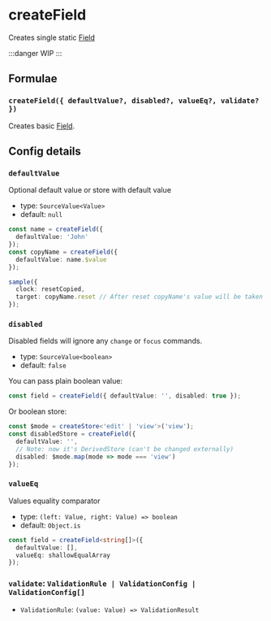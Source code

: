 # createField

Creates single static [Field](/api/entities/field)

:::danger
WIP
:::

## Formulae

### `createField({ defaultValue?, disabled?, valueEq?, validate? })`

Creates basic [Field](../entities/field).

## Config details

### `defaultValue`

Optional default value or store with default value

- type: `SourceValue<Value>`
- default: `null`

```ts
const name = createField({
  defaultValue: 'John'
});
const copyName = createField({
  defaultValue: name.$value
});

sample({
  clock: resetCopied,
  target: copyName.reset // After reset copyName's value will be taken from name.$value
});
```

### `disabled`

Disabled fields will ignore any `change` or `focus` commands.

- type: `SourceValue<boolean>`
- default: `false`

You can pass plain boolean value:

```ts
const field = createField({ defaultValue: '', disabled: true });
```

Or boolean store:

```ts
const $mode = createStore<'edit' | 'view'>('view');
const disabledStore = createField({
  defaultValue: '',
  // Note: now it's DerivedStore (can't be changed externally)
  disabled: $mode.map(mode => mode === 'view')
});
```

### `valueEq`

Values equality comparator

- type: `(left: Value, right: Value) => boolean`
- default: `Object.is`

```ts
const field = createField<string[]>({
  defaultValue: [],
  valueEq: shallowEqualArray
});
```

### `validate`: `ValidationRule | ValidationConfig | ValidationConfig[]`

- `ValidationRule`: `(value: Value) => ValidationResult`
